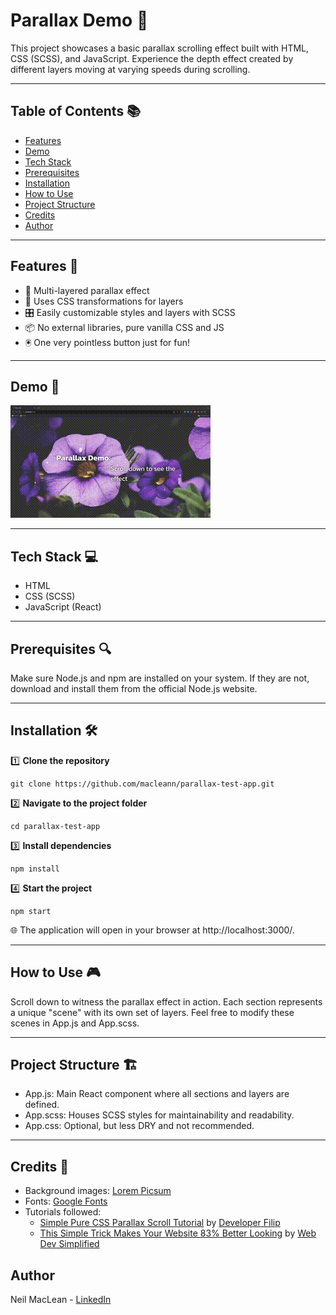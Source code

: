 # Parallax Demo 🌌

This project showcases a basic parallax scrolling effect built with HTML, CSS (SCSS), and JavaScript. Experience the depth effect created by different layers moving at varying speeds during scrolling.

---

## Table of Contents 📚
- [Features](#features-)
- [Demo](#demo-)
- [Tech Stack](#tech-stack-)
- [Prerequisites](#prerequisites-)
- [Installation](#installation-)
- [How to Use](#how-to-use-)
- [Project Structure](#project-structure-)
- [Credits](#credits-)
- [Author](#author-)

---

## Features 🌟
- 🌈 Multi-layered parallax effect
- 🎨 Uses CSS transformations for layers
- 🎛 Easily customizable styles and layers with SCSS
- 📦 No external libraries, pure vanilla CSS and JS
- 🖲 One very pointless button just for fun!

---

## Demo 🎥
![Demo GIF](./public/Parallax_Demo.gif)

---

## Tech Stack 💻
- HTML
- CSS (SCSS)
- JavaScript (React)

---

## Prerequisites 🔍
Make sure Node.js and npm are installed on your system. If they are not, download and install them from the official Node.js website.

---

## Installation 🛠
1️⃣ **Clone the repository**
```
git clone https://github.com/macleann/parallax-test-app.git
```
2️⃣ **Navigate to the project folder**
```
cd parallax-test-app
```
3️⃣ **Install dependencies**
```
npm install
```
4️⃣ **Start the project**
```
npm start
```
🌐 The application will open in your browser at http://localhost:3000/.

---

## How to Use 🎮
Scroll down to witness the parallax effect in action. Each section represents a unique "scene" with its own set of layers. Feel free to modify these scenes in App.js and App.scss.

---

## Project Structure 🏗
- App.js: Main React component where all sections and layers are defined.
- App.scss: Houses SCSS styles for maintainability and readability.
- App.css: Optional, but less DRY and not recommended.

---

## Credits 🙏
- Background images: [Lorem Picsum](https://picsum.photos/)
- Fonts: [Google Fonts](https://fonts.google.com/)
- Tutorials followed:
    - [Simple Pure CSS Parallax Scroll Tutorial](https://www.youtube.com/watch?v=rLrLJQBG_qo) by [Developer Filip](https://www.youtube.com/@developerfilip)
    - [This Simple Trick Makes Your Website 83% Better Looking](https://www.youtube.com/watch?v=mxHoPYFsTuk) by [Web Dev Simplified](https://www.youtube.com/@WebDevSimplified)

## Author
Neil MacLean - [LinkedIn](https://www.linkedin.com/in/neil-maclean/)